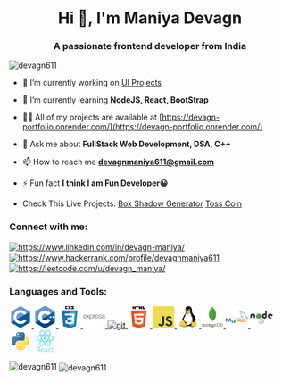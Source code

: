 <h1 align="center">Hi 👋, I'm Maniya Devagn</h1>
<h3 align="center">A passionate frontend developer from India</h3>

<p align="left"> <img src="https://komarev.com/ghpvc/?username=devagn611&label=Profile%20views&color=0e75b6&style=flat" alt="devagn611" /> </p>

- 🔭 I’m currently working on [UI Projects](https://github.com/devagn611/Project_UI)

- 🌱 I’m currently learning **NodeJS, React, BootStrap**

- 👨‍💻 All of my projects are available at [https://devagn-portfolio.onrender.com/](https://devagn-portfolio.onrender.com/)

- 💬 Ask me about **FullStack Web Development, DSA, C++**

- 📫 How to reach me **devagnmaniya611@gmail.com**

- ⚡ Fun fact **I think I am Fun Developer😀**

- Check This Live Projects:
    [Box Shadow Generator](https://devagn611.github.io/Project_UI/box_shadow_ui/)
    [Toss Coin](https://devagn611.github.io/Project_UI/CoinFlip/TossCoin/)

<h3 align="left">Connect with me:</h3>
<p align="left">
<a href="https://linkedin.com/in/https://www.linkedin.com/in/devagn-maniya/" target="blank"><img align="center" src="https://raw.githubusercontent.com/rahuldkjain/github-profile-readme-generator/master/src/images/icons/Social/linked-in-alt.svg" alt="https://www.linkedin.com/in/devagn-maniya/" height="30" width="40" /></a>
<a href="https://www.hackerrank.com/https://www.hackerrank.com/profile/devagnmaniya611" target="blank"><img align="center" src="https://raw.githubusercontent.com/rahuldkjain/github-profile-readme-generator/master/src/images/icons/Social/hackerrank.svg" alt="https://www.hackerrank.com/profile/devagnmaniya611" height="30" width="40" /></a>
<a href="https://www.leetcode.com/https://leetcode.com/u/devagn_maniya/" target="blank"><img align="center" src="https://raw.githubusercontent.com/rahuldkjain/github-profile-readme-generator/master/src/images/icons/Social/leet-code.svg" alt="https://leetcode.com/u/devagn_maniya/" height="30" width="40" /></a>
</p>

<h3 align="left">Languages and Tools:</h3>
<p align="left"> <a href="https://www.cprogramming.com/" target="_blank" rel="noreferrer"> <img src="https://raw.githubusercontent.com/devicons/devicon/master/icons/c/c-original.svg" alt="c" width="40" height="40"/> </a> <a href="https://www.w3schools.com/cpp/" target="_blank" rel="noreferrer"> <img src="https://raw.githubusercontent.com/devicons/devicon/master/icons/cplusplus/cplusplus-original.svg" alt="cplusplus" width="40" height="40"/> </a> <a href="https://www.w3schools.com/css/" target="_blank" rel="noreferrer"> <img src="https://raw.githubusercontent.com/devicons/devicon/master/icons/css3/css3-original-wordmark.svg" alt="css3" width="40" height="40"/> </a> <a href="https://expressjs.com" target="_blank" rel="noreferrer"> <img src="https://raw.githubusercontent.com/devicons/devicon/master/icons/express/express-original-wordmark.svg" alt="express" width="40" height="40"/> </a> <a href="https://git-scm.com/" target="_blank" rel="noreferrer"> <img src="https://www.vectorlogo.zone/logos/git-scm/git-scm-icon.svg" alt="git" width="40" height="40"/> </a> <a href="https://www.w3.org/html/" target="_blank" rel="noreferrer"> <img src="https://raw.githubusercontent.com/devicons/devicon/master/icons/html5/html5-original-wordmark.svg" alt="html5" width="40" height="40"/> </a> <a href="https://developer.mozilla.org/en-US/docs/Web/JavaScript" target="_blank" rel="noreferrer"> <img src="https://raw.githubusercontent.com/devicons/devicon/master/icons/javascript/javascript-original.svg" alt="javascript" width="40" height="40"/> </a> <a href="https://www.linux.org/" target="_blank" rel="noreferrer"> <img src="https://raw.githubusercontent.com/devicons/devicon/master/icons/linux/linux-original.svg" alt="linux" width="40" height="40"/> </a> <a href="https://www.mongodb.com/" target="_blank" rel="noreferrer"> <img src="https://raw.githubusercontent.com/devicons/devicon/master/icons/mongodb/mongodb-original-wordmark.svg" alt="mongodb" width="40" height="40"/> </a> <a href="https://www.mysql.com/" target="_blank" rel="noreferrer"> <img src="https://raw.githubusercontent.com/devicons/devicon/master/icons/mysql/mysql-original-wordmark.svg" alt="mysql" width="40" height="40"/> </a> <a href="https://nodejs.org" target="_blank" rel="noreferrer"> <img src="https://raw.githubusercontent.com/devicons/devicon/master/icons/nodejs/nodejs-original-wordmark.svg" alt="nodejs" width="40" height="40"/> </a> <a href="https://www.python.org" target="_blank" rel="noreferrer"> <img src="https://raw.githubusercontent.com/devicons/devicon/master/icons/python/python-original.svg" alt="python" width="40" height="40"/> </a> <a href="https://reactjs.org/" target="_blank" rel="noreferrer"> <img src="https://raw.githubusercontent.com/devicons/devicon/master/icons/react/react-original-wordmark.svg" alt="react" width="40" height="40"/> </a> </p>

<p><img align="left" src="https://github-readme-stats.vercel.app/api/top-langs?username=devagn611&show_icons=true&locale=en&layout=compact" alt="devagn611" /></p>

<p>&nbsp;<img align="center" src="https://github-readme-stats.vercel.app/api?username=devagn611&show_icons=true&locale=en" alt="devagn611" /></p>

